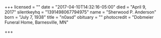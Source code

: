 +++
licensed = ""
date = "2017-04-10T14:32:16-05:00"
died = "April 9, 2017"
silentkeyhq = "1391498067794975"
name = "Sherwood P. Anderson"
born = "July 7, 1938"
title = "n0asd"
obituary = ""
photocredit = "Dobmeier Funeral Home, Barnesville, MN"

+++

